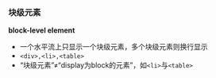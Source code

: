 ### 块级元素
**block-level element**
* 一个水平流上只显示一个块级元素，多个块级元素则换行显示
* `<div>,<li>,<table>`
* “块级元素”≠“display为block的元素”，如`<li>`与`<table>`